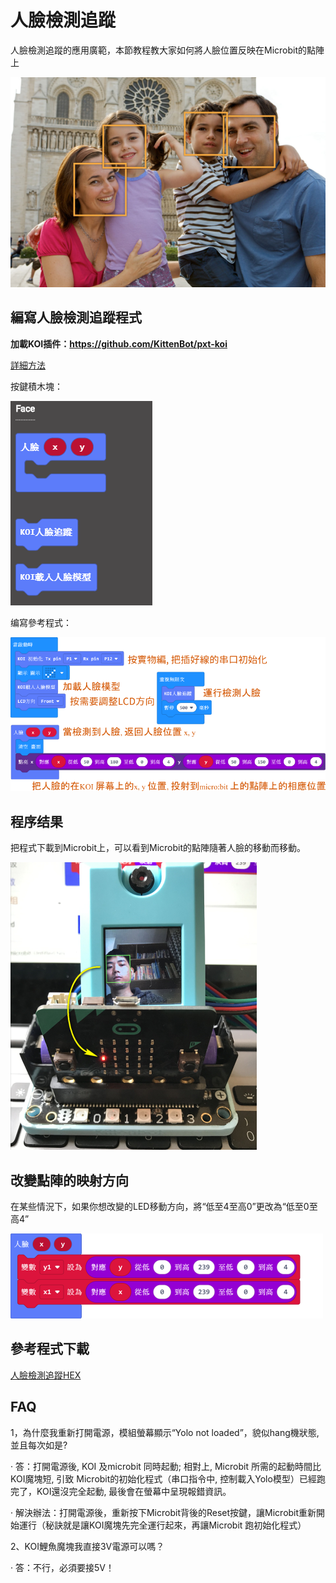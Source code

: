 # **人臉檢測追蹤**

人臉檢測追蹤的應用廣範，本節教程教大家如何將人臉位置反映在Microbit的點陣上

![](KOI11/08.png)





## 編寫人臉檢測追蹤程式

**加載KOI插件：https://github.com/KittenBot/pxt-koi**

[詳細方法](https://kittenbothk.readthedocs.io/en/latest/functional%20module/AI%20Cam/makecodeQs.html)

按鍵積木塊：

![](KOI11/09.png)

编寫參考程式：

![](KOI11/01.png)



## 程序结果

把程式下載到Microbit上，可以看到Microbit的點陣隨著人臉的移動而移動。

 ![](KOI11/04-1.png)



## 改變點陣的映射方向

在某些情況下，如果你想改變的LED移動方向，將“低至4至高0”更改為“低至0至高4”

![](KOI11/02.png)



## 參考程式下載

[人臉檢測追蹤HEX](https://bit.ly/KOIFaceTracingHex)



## FAQ

1，為什麼我重新打開電源，模組螢幕顯示“Yolo not loaded”，貌似hang機狀態, 並且每次如是?

·    答：打開電源後, KOI 及microbit 同時起動; 相對上, Microbit 所需的起動時間比KOI魔塊短, 引致 Microbit的初始化程式（串口指令中, 控制載入Yolo模型）已經跑完了，KOI還沒完全起動, 最後會在螢幕中呈現報錯資訊。

·    解決辦法：打開電源後，重新按下Microbit背後的Reset按鍵，讓Microbit重新開始運行（秘訣就是讓KOI魔塊先完全運行起來，再讓Microbit 跑初始化程式）

2、KOI鯉魚魔塊我直接3V電源可以嗎？

·    答：不行，必須要接5V！

